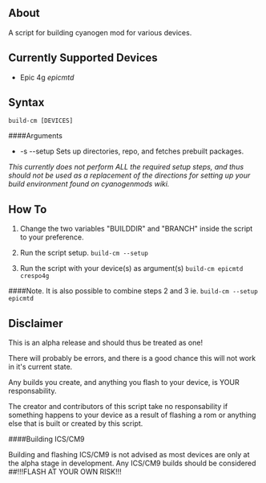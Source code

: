 About
-
A script for building cyanogen mod for various devices.

Currently Supported Devices
-

* Epic 4g _epicmtd_

Syntax
-

`build-cm [DEVICES]`

####Arguments

* -s --setup Sets up directories, repo, and fetches prebuilt packages.

_This currently does not perform ALL the required setup steps, and thus should not be used as a replacement of the directions for setting up your build environment found on cyanogenmods wiki._

How To
-

1. Change the two variables "BUILDDIR" and "BRANCH" inside the script to your preference.

2. Run the script setup. `build-cm --setup`

3. Run the script with your device(s) as argument(s) `build-cm epicmtd crespo4g`

####Note. It is also possible to combine steps 2 and 3 ie. 
`build-cm --setup epicmtd`

Disclaimer
-

This is an alpha release and should thus be treated as one!

There will probably be errors, and there is a good chance this will not work in it's current state.

Any builds you create, and anything you flash to your device, is YOUR responsability.

The creator and contributors of this script take no responsability if something happens to your device 
as a result of flashing a rom or anything else that is built or created by this script.

####Building ICS/CM9

Building and flashing ICS/CM9 is not advised as most devices are only at the alpha stage in development.
Any ICS/CM9 builds should be considered
##!!!FLASH AT YOUR OWN RISK!!!
